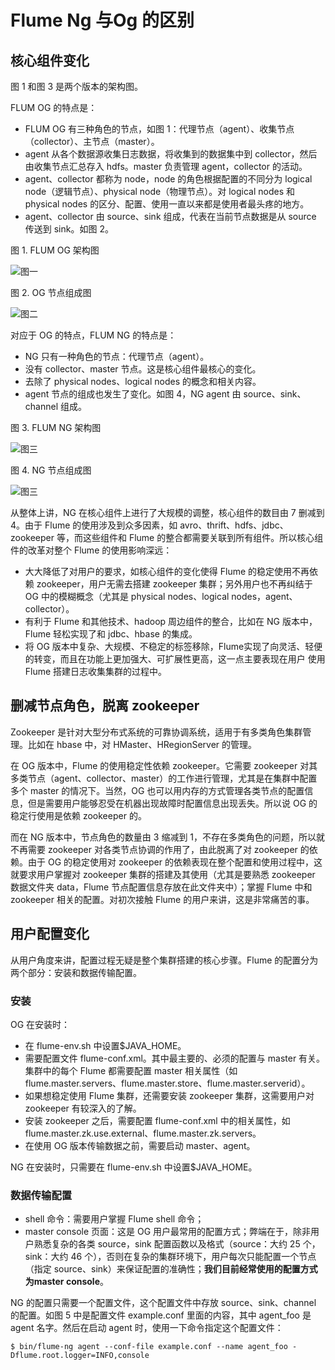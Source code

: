 # Flume Ng 与Og 的区别

## 核心组件变化

图 1 和图 3 是两个版本的架构图。

FLUM OG 的特点是：
* FLUM OG 有三种角色的节点，如图 1：代理节点（agent）、收集节点（collector）、主节点（master）。
* agent 从各个数据源收集日志数据，将收集到的数据集中到 collector，然后由收集节点汇总存入 hdfs。master 负责管理 agent，collector 的活动。
* agent、collector 都称为 node，node 的角色根据配置的不同分为 logical node（逻辑节点）、physical node（物理节点）。对 logical nodes 和     physical nodes 的区分、配置、使用一直以来都是使用者最头疼的地方。
* agent、collector 由 source、sink 组成，代表在当前节点数据是从 source 传送到 sink。如图 2。

图 1. FLUM OG 架构图

![图一](http://www.ibm.com/developerworks/cn/data/library/bd-1404flumerevolution/1.jpg)

图 2. OG 节点组成图

![图二](http://www.ibm.com/developerworks/cn/data/library/bd-1404flumerevolution/2.jpg)

对应于 OG 的特点，FLUM NG 的特点是：
* NG 只有一种角色的节点：代理节点（agent）。
* 没有 collector、master 节点。这是核心组件最核心的变化。
* 去除了 physical nodes、logical nodes 的概念和相关内容。
* agent 节点的组成也发生了变化。如图 4，NG agent 由 source、sink、channel 组成。

图 3. FLUM NG 架构图

![图三](http://www.ibm.com/developerworks/cn/data/library/bd-1404flumerevolution/3.jpg)

图 4. NG 节点组成图

![图三](http://www.ibm.com/developerworks/cn/data/library/bd-1404flumerevolution/4.jpg)

从整体上讲，NG 在核心组件上进行了大规模的调整，核心组件的数目由 7 删减到 4。由于 Flume 的使用涉及到众多因素，如 avro、thrift、hdfs、jdbc、zookeeper 等，而这些组件和 Flume 的整合都需要关联到所有组件。所以核心组件的改革对整个 Flume 的使用影响深远：

* 大大降低了对用户的要求，如核心组件的变化使得 Flume 的稳定使用不再依赖 zookeeper，用户无需去搭建 zookeeper 集群；另外用户也不再纠结于   OG 中的模糊概念（尤其是 physical nodes、logical nodes，agent、collector）。
* 有利于 Flume 和其他技术、hadoop 周边组件的整合，比如在 NG 版本中，Flume 轻松实现了和 jdbc、hbase 的集成。
* 将 OG 版本中复杂、大规模、不稳定的标签移除，Flume实现了向灵活、轻便的转变，而且在功能上更加强大、可扩展性更高，这一点主要表现在用户   使用 Flume 搭建日志收集集群的过程中。

## 删减节点角色，脱离 zookeeper

Zookeeper 是针对大型分布式系统的可靠协调系统，适用于有多类角色集群管理。比如在 hbase 中，对 HMaster、HRegionServer 的管理。

在 OG 版本中，Flume 的使用稳定性依赖 zookeeper。它需要 zookeeper 对其多类节点（agent、collector、master）的工作进行管理，尤其是在集群中配置多个 master 的情况下。当然，OG 也可以用内存的方式管理各类节点的配置信息，但是需要用户能够忍受在机器出现故障时配置信息出现丢失。所以说 OG 的稳定行使用是依赖 zookeeper 的。

而在 NG 版本中，节点角色的数量由 3 缩减到 1，不存在多类角色的问题，所以就不再需要 zookeeper 对各类节点协调的作用了，由此脱离了对 zookeeper 的依赖。由于 OG 的稳定使用对 zookeeper 的依赖表现在整个配置和使用过程中，这就要求用户掌握对 zookeeper 集群的搭建及其使用（尤其是要熟悉 zookeeper 数据文件夹 data，Flume 节点配置信息存放在此文件夹中）；掌握 Flume 中和 zookeeper 相关的配置。对初次接触 Flume 的用户来讲，这是非常痛苦的事。

## 用户配置变化

从用户角度来讲，配置过程无疑是整个集群搭建的核心步骤。Flume 的配置分为两个部分：安装和数据传输配置。

### 安装

OG 在安装时：

* 在 flume-env.sh 中设置$JAVA_HOME。
* 需要配置文件 flume-conf.xml。其中最主要的、必须的配置与 master 有关。集群中的每个 Flume 都需要配置 master 相关属性（如     flume.master.servers、flume.master.store、flume.master.serverid）。
* 如果想稳定使用 Flume 集群，还需要安装 zookeeper 集群，这需要用户对 zookeeper 有较深入的了解。
* 安装 zookeeper 之后，需要配置 flume-conf.xml 中的相关属性，如 flume.master.zk.use.external、flume.master.zk.servers。
* 在使用 OG 版本传输数据之前，需要启动 master、agent。

NG 在安装时，只需要在 flume-env.sh 中设置$JAVA_HOME。

### 数据传输配置

* shell 命令：需要用户掌握 Flume shell 命令；
* master console 页面：这是 OG 用户最常用的配置方式；弊端在于，除非用户熟悉复杂的各类 source，sink 配置函数以及格式（source：大约 25 个，sink：大约 46 个），否则在复杂的集群环境下，用户每次只能配置一个节点（指定 source、sink）来保证配置的准确性；**我们目前经常使用的配置方式为master console**。

NG 的配置只需要一个配置文件，这个配置文件中存放 source、sink、channel 的配置。如图 5 中是配置文件 example.conf 里面的内容，其中 agent_foo 是 agent 名字。然后在启动 agent 时，使用一下命令指定这个配置文件：
```shell
$ bin/flume-ng agent --conf-file example.conf --name agent_foo -Dflume.root.logger=INFO,console
```
